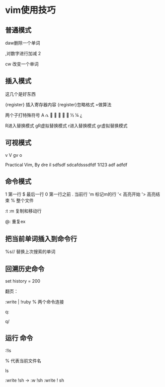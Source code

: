 # vim使用技巧

## 普通模式

daw删除一个单词

<C-a>,<C-x>对数字进行加减 2

cw 改变一个单词

## 插入模式

<C-o> <C-h> <C-w> <C-u> 这几个是好东西

<C-r>{register} 插入寄存器内容
<C-r><C-p>{register}忽略格式
<C-r>=做算法

<C-v> <C-k> 两个子打特殊符号
A ሴ      ½ ¼ ¿


R进入替换模式 gR虚拟替换模式
r进入替换模式 gr虚拟替换模式

## 可视模式

v V <C-v> gv o

Practical Vim, By dre il sdfsdf
sdcafdsssdfdf 1i123 adf adfdf 

## 命令模式

1 第一行
$ 最后一行
0 第一行之前
. 当前行
'm 标记m的行
'< 高亮开始
'> 高亮结束
% 整个文件

:t :m 复制和移动行

@: 重复ex


##  把当前单词插入到命令行
%s// 替换上次搜索的单词


## 回溯历史命令

set history = 200

翻页： <Up><Down><C-p><C-n>

:write | !ruby % 两个命令连接

q:

q/

<C-f>

## 运行	命令

:!ls

% 代表当前文件名

ls 

:write !sh  -> :w !sh
:write ! sh























